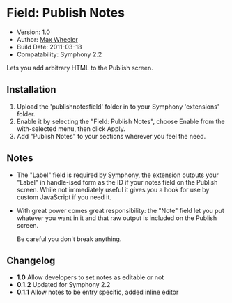 # Field: Publish Notes
 
* Version: 1.0  
* Author: [Max Wheeler](http://makenosound.com)  
* Build Date: 2011-03-18  
* Compatability: Symphony 2.2

Lets you add arbitrary HTML to the Publish screen.

## Installation

1. Upload the 'publishnotesfield' folder in to your Symphony 'extensions' folder.
2. Enable it by selecting the "Field: Publish Notes", choose Enable from the with-selected menu, then click Apply.
3. Add "Publish Notes" to your sections wherever you feel the need.

## Notes

* The "Label" field is required by Symphony, the extension outputs your "Label" in handle-ised form as the ID if your notes field on the Publish screen. While not immediately useful it gives you a hook for use by custom JavaScript if you need it.
* With great power comes great responsibility: the "Note" field let you put whatever you want in it and that raw output is included on the Publish screen.
	
	Be careful you don't break anything.

## Changelog ##

* **1.0** Allow developers to set notes as editable or not
* **0.1.2** Updated for Symphony 2.2
* **0.1.1** Allow notes to be entry specific, added inline editor